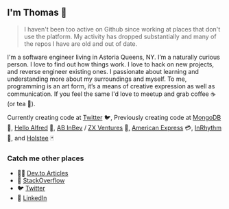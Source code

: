 ## I'm Thomas 👋

> I haven't been too active on Github since working at places that don't use the platform. My activity has dropped substantially and many of the repos I have are old and out of date. 

I'm a software engineer living in Astoria Queens, NY. I’m a naturally curious person. I love to find out how things work. I love to hack on new projects, and reverse engineer existing ones. I passionate about learning and understanding more about my surroundings and myself.  To me, programming is an art form, it’s a means of creative expression as well as communication. If you feel the same I'd love to meetup and grab coffee ☕️ (or tea 🍵).

Currently creating code at [Twitter](https://twitter.com/) 🐦, Previously creating code at [MongoDB](https://www.mongodb.com/) 🍃, [Hello Alfred](https://www.helloalfred.com/) 🦇, [AB InBev](https://www.ab-inbev.com/)  / [ZX Ventures](https://zx-ventures.com/) 🍺[,](https://www.ab-inbev.com/) [American Express](https://www.americanexpress.com/) 💳, [InRhythm](https://www.inrhythm.com/) 🍊, and [Holstee](https://www.holstee.com/) 🃏

### Catch me other places

- 🧑‍💻 [Dev.to Articles](https://dev.to/reggi)
- 🥞 [StackOverflow](http://stackoverflow.reggi.com)
- 🐦 [Twitter](http://twitter.reggi.com)
- 🔗 [LinkedIn](http://linkedin.reggi.com)
